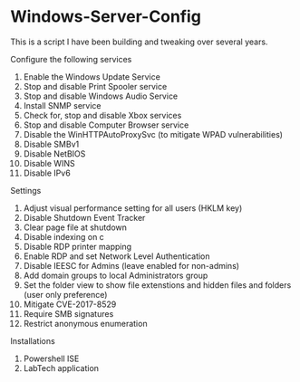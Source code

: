 # Windows-Server-Config
This is a script I have been building and tweaking over several years.

Configure the following services
  1) Enable the Windows Update Service
  2) Stop and disable Print Spooler service
  3) Stop and disable Windows Audio Service
  4) Install SNMP service
  5) Check for, stop and disable Xbox services
  6) Stop and disable Computer Browser service
  7) Disable the WinHTTPAutoProxySvc (to mitigate WPAD vulnerabilities) 
  8) Disable SMBv1
  9) Disable NetBIOS
  10) Disable WINS
  11) Disable IPv6
  
Settings  
  1) Adjust visual performance setting for all users (HKLM key)
  2) Disable Shutdown Event Tracker
  3) Clear page file at shutdown
  4) Disable indexing on c
  5) Disable RDP printer mapping
  6) Enable RDP and set Network Level Authentication
  7) Disable IEESC for Admins (leave enabled for non-admins)
  8) Add domain groups to local Administrators group
  9) Set the folder view to show file extenstions and hidden files and folders (user only preference)
  10) Mitigate CVE-2017-8529
  11) Require SMB signatures
  12) Restrict anonymous enumeration

Installations
  1) Powershell ISE
  2) LabTech application
